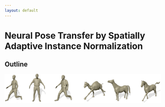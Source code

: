 ```yaml
---
layout: default
---
```



# Neural Pose Transfer by Spatially Adaptive Instance Normalization



## Outline


![Demo Image](/images/demo.png)


